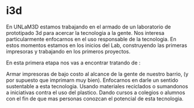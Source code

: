 # i3d

En UNLaM3D estamos trabajando en el armado de un laboratorio de prototipado 3d para acercar la tecnologia a la gente. Nos interesa particularmente enfocarnos en el uso responsable de la tecnologia.
En estos momentos estamos en los inicios del Lab, construyendo las primeras impresoras y trabajando en los primeros proyectos.

En esta primera etapa nos vas a encontrar tratando de :

Armar impresoras de bajo costo al alcance de la gente de nuestro barrio, (y por supuesto que imprimarn muy bien). 
Enfocarnos en darle un sentido sustentable a esta tecnologia. Usando materiales reciclados o sumandonos a iniciativas contra el uso del plastico.
Dando cursos a colegios o alumnos con el fin de que mas personas conozcan el potencial de esta tecnologia.





